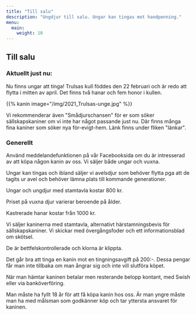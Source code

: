 ```yaml
---
title: "Till salu"
description: "Ungdjur till salu. Ungar kan tingas mot handpenning."
menu:
  main:
    weight: 10
---
```


## Till salu

### Aktuellt just nu:

Nu finns ungar att tinga! Trulsas kull föddes den 22 februari och är redo att flytta i mitten av april. Det finns två hanar och fem honor i kullen.

{{% kanin image="/img/2021_Trulsas-unge.jpg" %}}

Vi rekommenderar även "Smådjurschansen" för er som söker sällskapskaniner om vi inte har något passande just nu. Där finns många fina kaniner som söker nya för-evigt-hem. Länk finns under fliken "länkar".


### Generellt

Använd meddelandefunktionen på vår Facebooksida om du är intresserad av att köpa någon kanin av oss. Vi säljer både ungar och vuxna.

Ungar kan tingas och ibland säljer vi avelsdjur som behöver flytta pga att de tagits ur avel och behöver lämna plats till kommande generationer.

Ungar och ungdjur med stamtavla kostar 800 kr.

Priset på vuxna djur varierar beroende på ålder.

Kastrerade hanar kostar från 1000 kr.

Vi säljer kaninerna med stamtavla, alternativt härstamningsbevis för sällskapskaniner. Vi skickar med övergångsfoder och ett informationsblad om skötsel.

De är bettfelskontrollerade och klorna är klippta.

Det går bra att tinga en kanin mot en tingningsavgift på 200:-. Dessa pengar får man inte tillbaka om man ångrar sig och inte vill slutföra köpet.

När man hämtar kaninen betalar men resterande belopp kontant, med Swish eller via banköverföring.

Man måste ha fyllt 18 år för att få köpa kanin hos oss. Är man yngre måste man ha med målsman som godkänner köp och tar yttersta ansvaret för kaninen.

